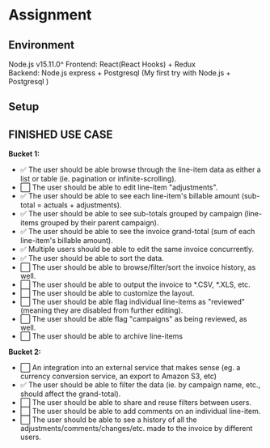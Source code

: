 # Assignment

## Environment

Node.js v15.11.0^
Frontend: React(React Hooks) + Redux  
Backend: Node.js express + Postgresql (My first try with Node.js + Postgresql )

## Setup



## FINISHED USE CASE
**Bucket 1:**
- ✅ The user should be able browse through the line-item data as either a list or table (ie. pagination or infinite-scrolling).
- ⬜️ The user should be able to edit line-item "adjustments".
- ✅ The user should be able to see each line-item's billable amount (sub-total = actuals + adjustments).
- ✅ The user should be able to see sub-totals grouped by campaign (line-items grouped by their parent campaign).
- ✅ The user should be able to see the invoice grand-total (sum of each line-item's billable amount).
- ✅ Multiple users should be able to edit the same invoice concurrently.
- ✅ The user should be able to sort the data.
- ⬜️ The user should be able to browse/filter/sort the invoice history, as well.
- ⬜️ The user should be able to output the invoice to *.CSV, *.XLS, etc.
- ⬜️ The user should be able to customize the layout.
- ⬜️ The user should be able flag individual line-items as "reviewed" (meaning they are disabled from further editing).
- ⬜️ The user should be able flag "campaigns" as being reviewed, as well.
- ⬜️ The user should be able to archive line-items

**Bucket 2:**  
- ⬜️ An integration into an external service that makes sense (eg. a currency conversion service, an export to Amazon S3, etc)
- ✅ The user should be able to filter the data (ie. by campaign name, etc., should affect the grand-total).
- ⬜️ The user should be able to share and reuse filters between users.
- ⬜️ The user should be able to add comments on an individual line-item.
- ⬜️ The user should be able to see a history of all the adjustments/comments/changes/etc. made to the invoice by different users.

